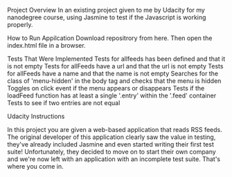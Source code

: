 Project Overview
In an existing project given to me by Udacity for my nanodegree course, using Jasmine to test if the Javascript is working properly.

How to Run Appilcation
Download repositrory from here. Then open the index.html file in a browser.

Tests That Were Implemented
Tests for allfeeds has been defined and that it is not empty
Tests for allFeeds have a url and that the url is not empty
Tests for allFeeds have a name and that the name is not empty
Searches for the class of 'menu-hidden' in the body tag and checks that the menu is hidden
Toggles on click event if the menu appears or disappears
Tests if the loadFeed function has at least a single '.entry' within the '.feed' container
Tests to see if two entries are not equal

Udacity Instructions

In this project you are given a web-based application that reads RSS feeds. The original developer of this application clearly saw the value in testing, they've already included Jasmine and even started writing their first test suite! Unfortunately, they decided to move on to start their own company and we're now left with an application with an incomplete test suite. That's where you come in.